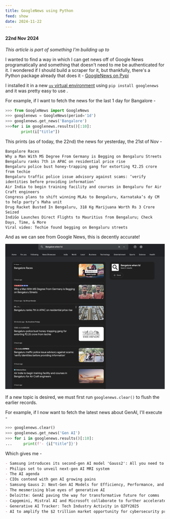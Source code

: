 ```yaml
---
title: GoogleNews using Python
feed: show
date: 2024-11-22
---
```

#### 22nd Nov 2024

*This article is part of something I'm building up to* 

I wanted to find a way in which I can get news off of Google News programatically and something that doesn't need to me be authenticated for it. I wondered if I should build a scraper for it, but thankfully, there's a Python package already that does it  - [GoogleNews on Pypi](https://pypi.org/project/GoogleNews/)

I installed it in a new [`uv` virtual environment](https://everythingpython.substack.com/p/virtual-environments-using-uv) using `pip install googlenews` and it was pretty easy to use . 

For example, if I want to fetch the news for the last 1 day for Bangalore - 

```python
>>> from GoogleNews import GoogleNews
>>> googlenews = GoogleNews(period='1d')
>>> googlenews.get_news('Bangalore')
>>>for i in googlenews.results()[:10]:
       print(i["title"])
```

This prints (as of today, the 22nd) the news for yesterday, the 21st of Nov - 

```text
Bangalore Races
Why a Man With MS Degree From Germany is Begging on Bengaluru Streets
Bengaluru ranks 7th in APAC on residential price rise
Bengaluru police bust honey-trapping gang for extorting ₹2.25 crore from techie
Bengaluru traffic police issue advisory against scams: ‘verify identities before providing information’
Air India to begin training facility and courses in Bengaluru for Air Craft engineers
Congress plans to shift winning MLAs to Bengaluru, Karnataka’s dy CM to help party’s Maha unit
Drug Racket Busted In Bengaluru, 318 Kg Marijuana Worth Rs 3 Crore Seized
IndiGo Launches Direct Flights to Mauritius from Bengaluru; Check Days, Time, & More
Viral video: Techie found begging on Bengaluru streets
```

And as we can see from Google News, this is decently accurate! 

![Alt Text](/assets/img/Applications/GoogleNews.png)


If a new topic is desired, we must first run `googlenews.clear()` to flush the earlier records. 

For example, if I now want to fetch the latest news about GenAI, I'll execute -

```python
>>> googlenews.clear()
>>> googlenews.get_news('Gen AI')
>>> for i in googlenews.results()[:10]:
...     print(f'- {i["title"]}')
```

Which gives me - 

```markdown
- Samsung introduces its second-gen AI model 'Gauss2': All you need to know
- Philips set to unveil next-gen AI MRI system
- The AI agenda
- CIOs contend with gen AI growing pains
- Samsung Gauss 2: Next-Gen AI Models for Efficiency, Performance, and Multilingual Support
- The mesmerising blue eyes of generative AI
- Deloitte: GenAI paving the way for transformative future for comms
- Capgemini, Mistral AI and Microsoft collaborate to further accelerate adoption of generative AI technologies
- Generative AI Tracker: Tech Industry Activity in Q2FY2025
- AI to amplify the $2 trillion market opportunity for cybersecurity providers – McKinsey
```

